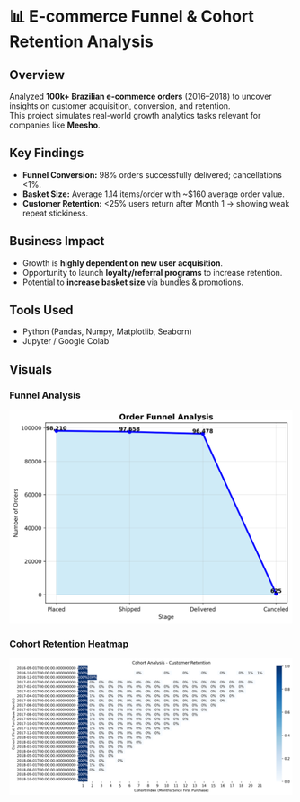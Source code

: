 # 📊 E-commerce Funnel & Cohort Retention Analysis

## Overview
Analyzed **100k+ Brazilian e-commerce orders** (2016–2018) to uncover insights on customer acquisition, conversion, and retention.  
This project simulates real-world growth analytics tasks relevant for companies like **Meesho**.

## Key Findings
- **Funnel Conversion:** 98% orders successfully delivered; cancellations <1%.  
- **Basket Size:** Average 1.14 items/order with ~$160 average order value.  
- **Customer Retention:** <25% users return after Month 1 → showing weak repeat stickiness.  

## Business Impact
- Growth is **highly dependent on new user acquisition**.  
- Opportunity to launch **loyalty/referral programs** to increase retention.  
- Potential to **increase basket size** via bundles & promotions.  

## Tools Used
- Python (Pandas, Numpy, Matplotlib, Seaborn)  
- Jupyter / Google Colab  

## Visuals
### Funnel Analysis
![Funnel](funnel_chart.png)

### Cohort Retention Heatmap
![Cohort](cohort_retention.png)
